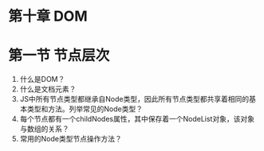 # 第十章 DOM

# 第一节 节点层次
  1. 什么是DOM？  
  2. 什么是文档元素？  
  3. JS中所有节点类型都继承自Node类型，因此所有节点类型都共享着相同的基本类型和方法。列举常见的Node类型？
  4. 每个节点都有一个childNodes属性，其中保存着一个NodeList对象，该对象与数组的关系？  
  5. 常用的Node类型节点操作方法？  
